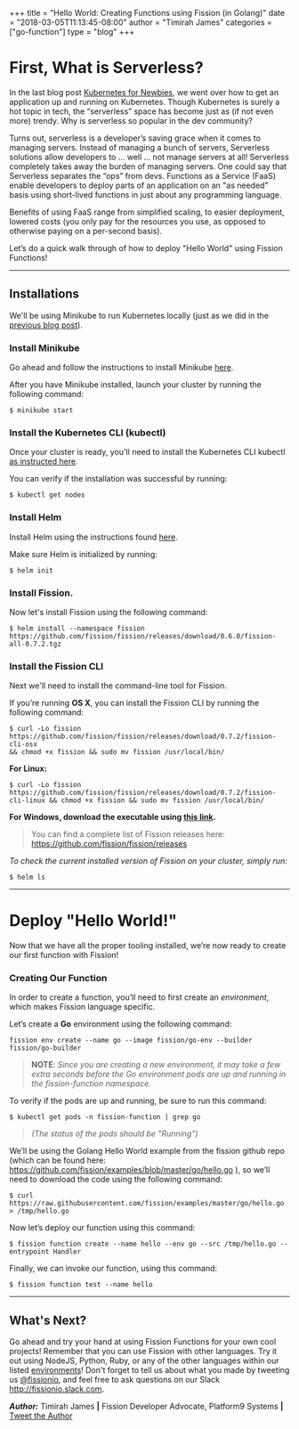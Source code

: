 +++
title = "Hello World: Creating Functions using Fission (in Golang)"
date = "2018-03-05T11:13:45-08:00"
author = "Timirah James"
categories = ["go-function"]
type = "blog"
+++


# First, What is Serverless?

In the last blog post [Kubernetes for Newbies](/posts/hello-world-creating-functions-using-fission-in-golang/), we went over how to get an application up and running on Kubernetes. Though Kubernetes is surely a hot topic in tech, the “serverless” space has become just as (if not even more) trendy. Why is serverless so popular in the dev community?

Turns out, serverless is a developer’s saving grace when it comes to managing servers. Instead of managing a bunch of servers, Serverless solutions allow developers to … well … not manage servers at all! Serverless completely takes away the burden of managing servers. One could say that Serverless separates the “ops” from devs. Functions as a Service (FaaS) enable developers to deploy parts of an application on an "as needed" basis using short-lived functions in just about any programming language. 

Benefits of using FaaS range from simplified scaling, to easier deployment, lowered costs (you only pay for the resources you use, as opposed to otherwise paying on a per-second basis).

Let’s do a quick walk through of how to deploy "Hello World" using Fission Functions!

----

## Installations

We'll be using Minikube to run Kubernetes locally (just as we did in the [previous blog post](/posts/hello-world-in-go-for-kubernetes-newbies/)).

### Install Minikube

 Go ahead and follow the instructions to install Minikube [here](https://github.com/kubernetes/minikube).

After you have Minikube installed, launch your cluster by running the following command:			
					
	$ minikube start

### Install the Kubernetes CLI (kubectl)

Once your cluster is ready, you'll need to install the Kubernetes CLI kubectl [as instructed here](https://kubernetes.io/docs/tasks/tools/install-kubectl/).

You can verify if the installation was successful by running:

	$ kubectl get nodes

### Install Helm

Install Helm using the instructions found [here](https://github.com/kubernetes/helm).

Make sure Helm is initialized by running:

	$ helm init


### Install Fission.

Now let's install Fission using the following command:

	$ helm install --namespace fission https://github.com/fission/fission/releases/download/0.6.0/fission-all-0.7.2.tgz


### Install the Fission CLI

Next we'll need to install the command-line tool for Fission.

If you’re running **OS X**, you can install the Fission CLI by running the following command:				
					
	$ curl -Lo fission
	https://github.com/fission/fission/releases/download/0.7.2/fission-cli-osx
	&& chmod +x fission && sudo mv fission /usr/local/bin/


**For Linux:**

	$ curl -Lo fission https://github.com/fission/fission/releases/download/0.7.2/fission-cli-linux && chmod +x fission && sudo mv fission /usr/local/bin/


**For Windows, download the executable using [this link](https://github.com/fission/fission/releases/download/0.6.0/fission-cli-windows.exe).**

> You can find a complete list of Fission releases here: https://github.com/fission/fission/releases

_To check the current installed version of Fission on your cluster, simply run:_

	$ helm ls


----


# Deploy "Hello World!"


Now that we have all the proper tooling installed, we’re now ready to create our first function with Fission! 


### Creating Our Function

In order to create a function, you’ll need to first create an _environment_, which makes Fission language specific.

Let’s create a **Go** environment using the following command:

	fission env create --name go --image fission/go-env --builder fission/go-builder

>**NOTE**: _Since you are creating a new environment, it may take a few extra seconds before the Go environment pods are up and running in the fission-function namespace._

To verify if the pods are up and running, be sure to run this command:

	$ kubectl get pods -n fission-function | grep go

>_(The status of the pods should be "Running")_

We’ll be using the Golang Hello World example from the fission github repo (which can be found here: https://github.com/fission/examples/blob/master/go/hello.go ), so we’ll need to download the code using the following command:
									
	$ curl https://raw.githubusercontent.com/fission/examples/master/go/hello.go > /tmp/hello.go


Now let’s deploy our function using this command:

	$ fission function create --name hello --env go --src /tmp/hello.go --entrypoint Handler


Finally, we can invoke our function, using this command:

	$ fission function test --name hello

	
----

## What's Next?

Go ahead and try your hand at using Fission Functions for your own cool projects! Remember that you can use Fission with other languages. Try it out using NodeJS, Python, Ruby, or any of the other languages within our listed [environments](https://github.com/fission/fission/tree/master/environments)! Don't forget to tell us about what you made by tweeting us [@fissionio](http://twitter.com/fissionio), and feel free to ask questions on our Slack http://fissionio.slack.com.



_**Author:**_ Timirah James **|** Fission Developer Advocate, Platform9 Systems  **|**  [Tweet the Author](https://www.twitter.com/timirahj)
